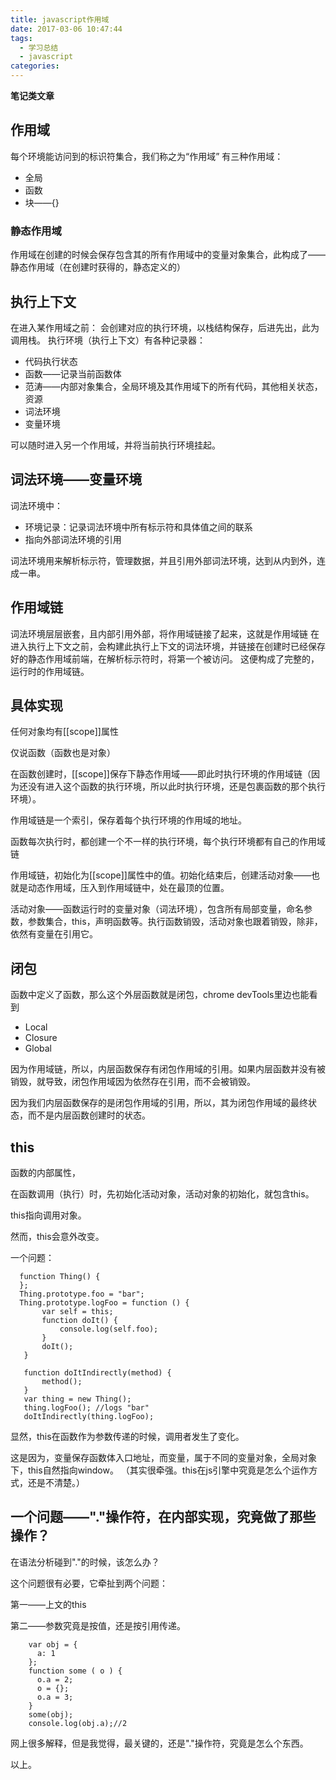 ```yaml
---
title: javascript作用域
date: 2017-03-06 10:47:44
tags:
  - 学习总结
  - javascript
categories:
---
```

**笔记类文章**

## 作用域
每个环境能访问到的标识符集合，我们称之为“作用域”
有三种作用域：
- 全局
- 函数
- 块——{}

<!-- more -->
### 静态作用域
作用域在创建的时候会保存包含其的所有作用域中的变量对象集合，此构成了——静态作用域（在创建时获得的，静态定义的）
## 执行上下文
在进入某作用域之前：
  会创建对应的执行环境，以栈结构保存，后进先出，此为调用栈。
  执行环境（执行上下文）有各种记录器：
  - 代码执行状态
  - 函数——记录当前函数体
  - 范涛——内部对象集合，全局环境及其作用域下的所有代码，其他相关状态，资源
  - 词法环境
  - 变量环境

可以随时进入另一个作用域，并将当前执行环境挂起。

## 词法环境——变量环境
词法环境中：
- 环境记录：记录词法环境中所有标示符和具体值之间的联系
- 指向外部词法环境的引用

词法环境用来解析标示符，管理数据，并且引用外部词法环境，达到从内到外，连成一串。

## 作用域链

词法环境层层嵌套，且内部引用外部，将作用域链接了起来，这就是作用域链
在进入执行上下文之前，会构建此执行上下文的词法环境，并链接在创建时已经保存好的静态作用域前端，在解析标示符时，将第一个被访问。
这便构成了完整的，运行时的作用域链。

## 具体实现

任何对象均有[[scope]]属性

仅说函数（函数也是对象）

在函数创建时，[[scope]]保存下静态作用域——即此时执行环境的作用域链（因为还没有进入这个函数的执行环境，所以此时执行环境，还是包裹函数的那个执行环境）。

作用域链是一个索引，保存着每个执行环境的作用域的地址。

函数每次执行时，都创建一个不一样的执行环境，每个执行环境都有自己的作用域链

作用域链，初始化为[[scope]]属性中的值。初始化结束后，创建活动对象——也就是动态作用域，压入到作用域链中，处在最顶的位置。

活动对象——函数运行时的变量对象（词法环境），包含所有局部变量，命名参数，参数集合，this，声明函数等。执行函数销毁，活动对象也跟着销毁，除非，依然有变量在引用它。



## 闭包

函数中定义了函数，那么这个外层函数就是闭包，chrome devTools里边也能看到
- Local
- Closure
- Global

因为作用域链，所以，内层函数保存有闭包作用域的引用。如果内层函数并没有被销毁，就导致，闭包作用域因为依然存在引用，而不会被销毁。

因为我们内层函数保存的是闭包作用域的引用，所以，其为闭包作用域的最终状态，而不是内层函数创建时的状态。

## this

函数的内部属性，

在函数调用（执行）时，先初始化活动对象，活动对象的初始化，就包含this。

this指向调用对象。

然而，this会意外改变。

一个问题：

```
  function Thing() {
  };
  Thing.prototype.foo = "bar";
  Thing.prototype.logFoo = function () {
       var self = this;
       function doIt() {
           console.log(self.foo);
       }
       doIt();
   }

   function doItIndirectly(method) {
       method();
   }
   var thing = new Thing();
   thing.logFoo(); //logs "bar"
   doItIndirectly(thing.logFoo);
```

显然，this在函数作为参数传递的时候，调用者发生了变化。

这是因为，变量保存函数体入口地址，而变量，属于不同的变量对象，全局对象下，this自然指向window。
（其实很牵强。this在js引擎中究竟是怎么个运作方式，还是不清楚。）

## 一个问题——"."操作符，在内部实现，究竟做了那些操作？

在语法分析碰到"."的时候，该怎么办？

这个问题很有必要，它牵扯到两个问题：

第一——上文的this

第二——参数究竟是按值，还是按引用传递。

```
    var obj = {
      a: 1
    };
    function some ( o ) {
      o.a = 2;
      o = {};
      o.a = 3;
    }
    some(obj);
    console.log(obj.a);//2
```
网上很多解释，但是我觉得，最关键的，还是"."操作符，究竟是怎么个东西。


以上。
